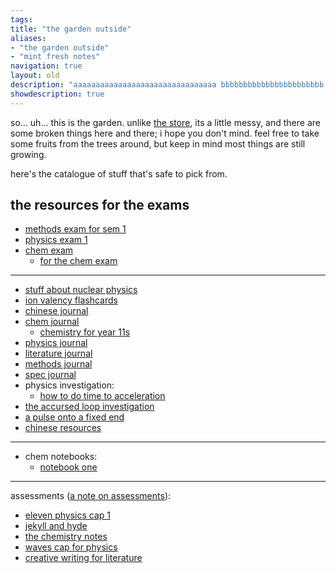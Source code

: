 ```yaml
---
tags: 
title: "the garden outside"
aliases:
- "the garden outside"
- "mint fresh notes"
navigation: true
layout: old
description: "aaaaaaaaaaaaaaaaaaaaaaaaaaaaaaaa bbbbbbbbbbbbbbbbbbbbbbb cccccccccccccccccccccccc"
showdescription: true
---
```


so... uh... this is the garden. unlike [the store](../index.md), its a little messy, and there are some broken things here and there; i hope you don't mind. feel free to take some fruits from the trees around, but keep in mind most things are still growing.

here's the catalogue of stuff that's safe to pick from.

## the resources for the exams

- [methods exam for sem 1](mathExam/index.md)
- [physics exam 1](physExam/index.md)
- [chem exam](chemExam/index.md)
    - [for the chem exam](forchem.md)

---

- [stuff about nuclear physics](assets/Nuclear_Decay%20v2.pdf)
- [ion valency flashcards](assets/Chemistry%20Valency.apkg)
- [chinese journal](blessedLi.md)
- [chem journal](chemistree.md)
    - [chemistry for year 11s](chemml/index.md)
- [physics journal](chroniclesOfWaters.md)
- [literature journal](bookOfBooks.md)
- [methods journal](gannonLazyLessons.md)
- [spec journal](specialistStickmen.md)
- physics investigation:
    - [how to do time to acceleration](timeToAcceleration.md)
- [the accursed loop investigation](loopsInvestigation.md)
- [a pulse onto a fixed end](waveOnRope.md)
- [chinese resources](chineseRes.md)


---

- chem notebooks:
    - [notebook one](notebook1.md)

---

assessments ([a note on assessments](noteAssess.md)):

- [eleven physics cap 1](ePhyCap1/index.md)
- [jekyll and hyde](jandh/index.md)
- [the chemistry notes](chem11/index.md)
- [waves cap for physics](wavescat/index.md)
- [creative writing for literature](litCreate/index.md)